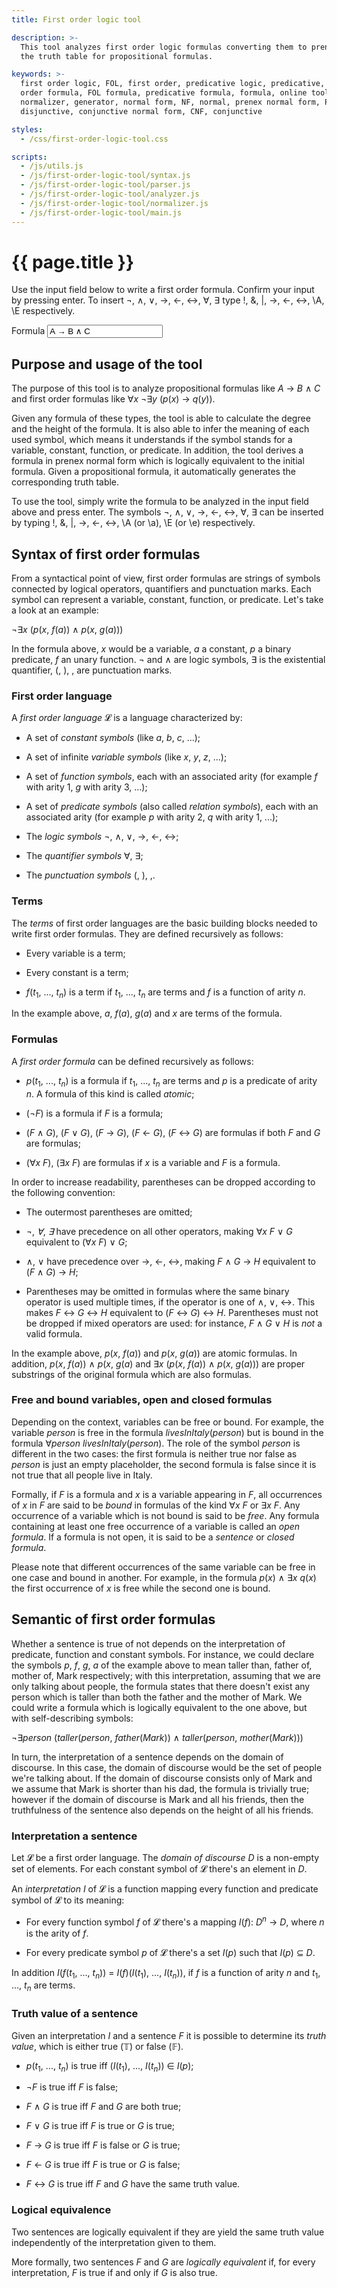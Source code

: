 ```yaml
---
title: First order logic tool

description: >-
  This tool analyzes first order logic formulas converting them to prenex conjunctive/disjunctive form and generates
  the truth table for propositional formulas.

keywords: >-
  first order logic, FOL, first order, predicative logic, predicative, propositional logic, propositional, logic, first
  order formula, FOL formula, predicative formula, formula, online tool, tool, software, analyzer, converter,
  normalizer, generator, normal form, NF, normal, prenex normal form, PNF, prenex, disjunctive normal form, DNF,
  disjunctive, conjunctive normal form, CNF, conjunctive

styles:
  - /css/first-order-logic-tool.css

scripts:
  - /js/utils.js
  - /js/first-order-logic-tool/syntax.js
  - /js/first-order-logic-tool/parser.js
  - /js/first-order-logic-tool/analyzer.js
  - /js/first-order-logic-tool/normalizer.js
  - /js/first-order-logic-tool/main.js
---
```


# {{ page.title }} #

Use the input field below to write a first order formula. Confirm your input by pressing enter. To insert ¬, ∧, ∨, →,
←, ↔, ∀, ∃ type !, &, \|, ->, <-, <->, \A, \E respectively.

<form id="first-order-logic-tool">
	<p>
		<label for="first-order-logic-tool-formula">Formula</label>
		<input id="first-order-logic-tool-formula" name="formula" value="A → B ∧ C" spellcheck="false" />
		<small id="first-order-logic-tool-error"></small>
	</p>
</form>

<div id="first-order-logic-tool-result" style="display: none;">
	<p>
		Parsed formula:
		<output id="first-order-logic-tool-parsed" for="first-order-logic-tool-formula"></output>
	</p>

	<p>
		Interpretation:
		<output id="first-order-logic-tool-interpretation" for="first-order-logic-tool-formula"></output>
	</p>

	<p>
		Height: <output id="first-order-logic-tool-height" for="first-order-logic-tool-formula"></output><br />
		Degree: <output id="first-order-logic-tool-degree" for="first-order-logic-tool-formula"></output>
	</p>

	<p>
		Prenex normal form:<br />
		<output id="first-order-logic-tool-prenex" for="first-order-logic-tool-formula"></output>
	</p>

	<p>
		Prenex disjunctive normal form:<br />
		<output id="first-order-logic-tool-prenex-dnf" for="first-order-logic-tool-formula"></output>
	</p>

	<p>
		Prenex conjunctive normal form:<br />
		<output id="first-order-logic-tool-prenex-cnf" for="first-order-logic-tool-formula"></output>
	</p>

	<p id="first-order-logic-tool-truth-table-result">
		Truth table:
		<output id="first-order-logic-truth-table" for="first-order-logic-tool-formula"></output>
	</p>
</div>


## Purpose and usage of the tool ##

The purpose of this tool is to analyze propositional formulas like
<span class="nowrap"><i>A</i> → <i>B</i> ∧ <i>C</i></span> and first order formulas like
<span class="nowrap">∀<i>x</i> ¬∃<i>y</i> (<i>p</i>(<i>x</i>) → <i>q</i>(<i>y</i>))</span>.

Given any formula of these types, the tool is able to calculate the degree and the height of the formula. It is also
able to infer the meaning of each used symbol, which means it understands if the symbol stands for a variable,
constant, function, or predicate. In addition, the tool derives a formula in prenex normal form which is logically
equivalent to the initial formula. Given a propositional formula, it automatically generates the corresponding truth
table.

To use the tool, simply write the formula to be analyzed in the input field above and press enter. The symbols ¬, ∧, ∨,
→, ←, ↔, ∀, ∃ can be inserted by typing !, &, \|, ->, <-, <->, \A (or \a), \E (or \e) respectively.


## Syntax of first order formulas ##

From a syntactical point of view, first order formulas are strings of symbols connected by logical operators,
quantifiers and punctuation marks. Each symbol can represent a variable, constant, function, or predicate. Let's take a
look at an example:

¬∃<i>x</i> (<i>p</i>(<i>x</i>, <i>f</i>(<i>a</i>)) ∧ <i>p</i>(<i>x</i>, <i>g</i>(<i>a</i>)))

In the formula above, <i>x</i> would be a variable, <i>a</i> a constant, <i>p</i> a binary predicate, <i>f</i> an unary
function. ¬ and ∧ are logic symbols, ∃ is the existential quantifier, (, ), , are punctuation marks.


### First order language ###

A <dfn>first order language</dfn> 𝓛 is a language characterized by:

 * A set of <dfn>constant symbols</dfn> (like <i>a</i>, <i>b</i>, <i>c</i>, ...);

 * A set of infinite  <dfn>variable symbols</dfn> (like <i>x</i>, <i>y</i>, <i>z</i>, ...);

 * A set of <dfn>function symbols</dfn>, each with an associated arity (for example <i>f</i> with arity 1, <i>g</i>
   with arity 3, ...);

 * A set of <dfn>predicate symbols</dfn> (also called <dfn>relation symbols</dfn>), each with an associated arity (for
   example <i>p</i> with arity 2, <i>q</i> with arity 1, ...);

 * The <dfn>logic symbols</dfn> ¬, ∧, ∨, →, ←, ↔;

 * The <dfn>quantifier symbols</dfn> ∀, ∃;

 * The <dfn>punctuation symbols</dfn> (, ), ,.


### Terms ###

The <dfn>terms</dfn> of first order languages are the basic building blocks needed to write first order formulas. They are
defined recursively as follows:

 * Every variable is a term;

 * Every constant is a term;

 * <span class="nowrap"><i>f</i>(<i>t</i><sub>1</sub>, ..., <i>t</i><sub><i>n</i></sub>)</span> is a term if
   <i>t</i><sub>1</sub>, ..., <i>t</i><sub><i>n</i></sub> are terms and <i>f</i> is a function of arity <i>n</i>.

In the example above, <i>a</i>, <i>f</i>(<i>a</i>), <i>g</i>(<i>a</i>) and <i>x</i> are terms of the formula.


### Formulas ###

A <dfn>first order formula</dfn> can be defined recursively as follows:

 * <span class="nowrap"><i>p</i>(<i>t</i><sub>1</sub>, ..., <i>t</i><sub><i>n</i></sub>)</span> is a formula if
   <i>t</i><sub>1</sub>, ..., <i>t</i><sub><i>n</i></sub> are terms and <i>p</i> is a predicate of arity <i>n</i>. A
   formula of this kind is called <dfn>atomic</dfn>;

 * (¬<i>F</i>) is a formula if <i>F</i> is a formula;

 * <span class="nowrap">(<i>F</i> ∧ <i>G</i>)</span>, <span class="nowrap">(<i>F</i> ∨ <i>G</i>)</span>,
   <span class="nowrap">(<i>F</i> → <i>G</i>)</span>, <span class="nowrap">(<i>F</i> ← <i>G</i>)</span>,
   <span class="nowrap">(<i>F</i> ↔ <i>G</i>)</span> are formulas if both <i>F</i> and <i>G</i> are formulas;

 * <span class="nowrap">(∀<i>x</i> <i>F</i>)</span>, <span class="nowrap">(∃<i>x</i> <i>F</i>)</span> are formulas if
   <i>x</i> is a variable and <i>F</i> is a formula.

In order to increase readability, parentheses can be dropped according to the following convention:

 * The outermost parentheses are omitted;

 * <i>¬</i>, <i>∀</i>, <i>∃</i> have precedence on all other operators, making
   <span class="nowrap">∀<i>x</i> <i>F</i> ∨ <i>G</i></span> equivalent to
   <span class="nowrap">(∀<i>x</i> <i>F</i>) ∨ <i>G</i></span>;

 * ∧, ∨ have precedence over →, ←, ↔, making <span class="nowrap"><i>F</i> ∧ <i>G</i> → <i>H</i></span> equivalent to
   <span class="nowrap">(<i>F</i> ∧ <i>G</i>) → <i>H</i></span>;

 * Parentheses may be omitted in formulas where the same binary operator is used multiple times, if the operator is one
   of ∧, ∨, ↔. This makes <span class="nowrap"><i>F</i> ↔ <i>G</i> ↔ <i>H</i></span> equivalent to
   <span class="nowrap">(<i>F</i> ↔ <i>G</i>) ↔ <i>H</i></span>. Parentheses must not be dropped if mixed operators are
   used: for instance, <span class="nowrap"><i>F</i> ∧ <i>G</i> ∨ <i>H</i></span> is _not_ a valid formula.

In the example above, <span class="nowrap"><i>p</i>(<i>x</i>, <i>f</i>(<i>a</i>))</span> and
<span class="nowrap"><i>p</i>(<i>x</i>, <i>g</i>(<i>a</i>))</span> are atomic formulas. In addition,
<span class="nowrap"><i>p</i>(<i>x</i>, <i>f</i>(<i>a</i>)) ∧ <i>p</i>(<i>x</i>, <i>g</i>(<i>a</i>)</span> and
<span class="nowrap">∃<i>x</i> (<i>p</i>(<i>x</i>, <i>f</i>(<i>a</i>)) ∧ <i>p</i>(<i>x</i>, <i>g</i>(<i>a</i>)))</span>
are proper substrings of the original formula which are also formulas.


### Free and bound variables, open and closed formulas ###

Depending on the context, variables can be free or bound. For example, the variable <i>person</i> is free in the
formula <i>livesInItaly</i>(<i>person</i>) but is bound in the formula
<span class="nowrap">∀<i>person</i> <i>livesInItaly</i>(<i>person</i>)</span>. The role of the symbol <i>person</i> is
different in the two cases: the first formula is neither true nor false as <i>person</i> is just an empty placeholder,
the second formula is false since it is not true that all people live in Italy.

Formally, if <i>F</i> is a formula and <i>x</i> is a variable appearing in <i>F</i>, all occurrences of <i>x</i> in
<i>F</i> are said to be <dfn>bound</dfn> in formulas of the kind <span class="nowrap">∀<i>x</i> <i>F</i></span> or
<span class="nowrap">∃<i>x</i> <i>F</i></span>. Any occurrence of a variable which is not bound is said to be
<dfn>free</dfn>. Any formula containing at least one free occurrence of a variable is called an
<dfn>open formula</dfn>. If a formula is not open, it is said to be a <dfn>sentence</dfn> or <dfn>closed formula</dfn>.

Please note that different occurrences of the same variable can be free in one case and bound in another. For example,
in the formula <span class="nowrap"><i>p</i>(<i>x</i>) ∧ ∃<i>x</i> <i>q</i>(<i>x</i>)</span> the first occurrence of
<i>x</i> is free while the second one is bound.


## Semantic of first order formulas ##

Whether a sentence is true of not depends on the interpretation of predicate, function and constant symbols. For
instance, we could declare the symbols <i>p</i>, <i>f</i>, <i>g</i>, <i>a</i> of the example above to mean taller than,
father of, mother of, Mark respectively; with this interpretation, assuming that we are only talking about people, the
formula states that there doesn't exist any person which is taller than both the father and the mother of Mark. We
could write a formula which is logically equivalent to the one above, but with self-describing symbols:

¬∃<i>person</i> (<i>taller</i>(<i>person</i>, <i>father</i>(<i>Mark</i>)) ∧ <i>taller</i>(<i>person</i>, <i>mother</i>(<i>Mark</i>)))

In turn, the interpretation of a sentence depends on the domain of discourse. In this case, the domain of discourse
would be the set of people we're talking about. If the domain of discourse consists only of Mark and we assume that
Mark is shorter than his dad, the formula is trivially true; however if the domain of discourse is Mark and all his
friends, then the truthfulness of the sentence also depends on the height of all his friends.


### Interpretation a sentence ###

Let 𝓛 be a first order language. The <dfn>domain of discourse</dfn> <i>D</i> is a non-empty set of elements. For each
constant symbol of 𝓛 there's an element in <i>D</i>.

An <dfn>interpretation</dfn> <i>I</i> of 𝓛 is a function mapping every function and predicate symbol of 𝓛 to its
meaning:

 * For every function symbol <i>f</i> of 𝓛 there's a mapping
   <span class="nowrap"><i>I</i>(<i>f</i>): <i>D</i><sup><i>n</i></sup> → <i>D</i></span>, where <i>n</i> is
   the arity of <i>f</i>.

 * For every predicate symbol <i>p</i> of 𝓛 there's a set <i>I</i>(<i>p</i>) such that
   <span class="nowrap"><i>I</i>(<i>p</i>) ⊆ <i>D</i></span>.

In addition
<span class="nowrap"><i>I</i>(<i>f</i>(<i>t</i><sub>1</sub>, ..., <i>t</i><sub><i>n</i></sub>)) = <i>I</i>(<i>f</i>)(<i>I</i>(<i>t</i><sub>1</sub>), ..., <i>I</i>(<i>t</i><sub><i>n</i></sub>))</span>,
if <i>f</i> is a function of arity <i>n</i> and <i>t</i><sub>1</sub>, ..., <i>t</i><sub><i>n</i></sub> are
terms.


### Truth value of a sentence ###

Given an interpretation <i>I</i> and a sentence <i>F</i> it is possible to determine its <dfn>truth value</dfn>, which
is either true (𝕋) or false (𝔽).

 * <span class="nowrap"><i>p</i>(<i>t</i><sub>1</sub>, ..., <i>t</i><sub><i>n</i></sub>)</span> is true iff
   <span class="nowrap">(<i>I</i>(<i>t</i><sub>1</sub>), ..., <i>I</i>(<i>t</i><sub><i>n</i></sub>)) ∈ <i>I</i>(<i>p</i>)</span>;

 * ¬<i>F</i> is true iff <i>F</i> is false;

 * <span class="nowrap"><i>F</i> ∧ <i>G</i></span> is true iff <i>F</i> and <i>G</i> are both true;

 * <span class="nowrap"><i>F</i> ∨ <i>G</i></span> is true iff <i>F</i> is true or <i>G</i> is true;

 * <span class="nowrap"><i>F</i> → <i>G</i></span> is true iff <i>F</i> is false or <i>G</i> is true;

 * <span class="nowrap"><i>F</i> ← <i>G</i></span> is true iff <i>F</i> is true or <i>G</i> is false;

 * <span class="nowrap"><i>F</i> ↔ <i>G</i></span> is true iff <i>F</i> and <i>G</i> have the same truth value.


### Logical equivalence ###

Two sentences are logically equivalent if they are yield the same truth value independently of the interpretation given
to them.

More formally, two sentences <i>F</i> and <i>G</i> are <dfn>logically equivalent</dfn> if, for every interpretation,
<i>F</i> is true if and only if <i>G</i> is also true.
